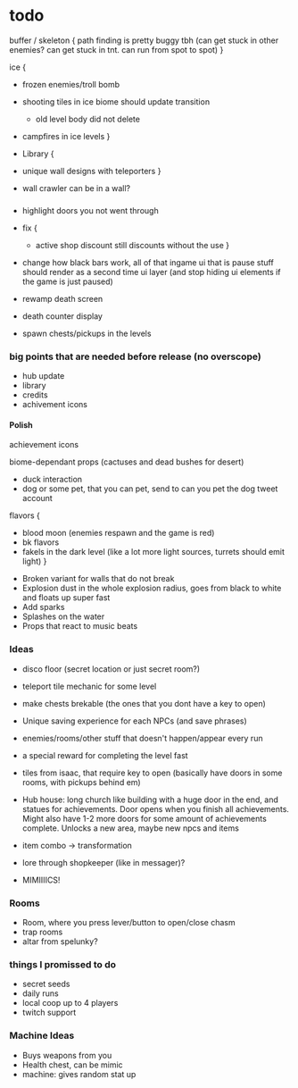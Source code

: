 # todo

buffer / skeleton {
 path finding is pretty buggy tbh (can get stuck in other enemies? can get stuck in tnt. can run from spot to spot)
}

ice {
 * frozen enemies/troll bomb
 * shooting tiles in ice biome should update transition
   + old level body did not delete

 * campfires in ice levels
}

* Library {
 * unique wall designs with teleporters
}

* wall crawler can be in a wall?

###

* highlight doors you not went through

* fix {
   + active shop discount still discounts without the use
}

* change how black bars work, all of that ingame ui that is pause stuff should render as a second time ui layer (and stop hiding ui elements if the game is just paused)
* rewamp death screen
* death counter display
* spawn chests/pickups in the levels

### big points that are needed before release (no overscope)

* hub update
* library
* credits
* achivement icons

#### Polish

achievement icons

biome-dependant props (cactuses and dead bushes for desert)
* duck interaction
* dog or some pet, that you can pet, send to can you pet the dog tweet account

flavors {
 + blood moon (enemies respawn and the game is red)
 + bk flavors
 + fakels in the dark level (like a lot more light sources, turrets should emit light)
}

* Broken variant for walls that do not break
* Explosion dust in the whole explosion radius, goes from black to white and floats up super fast
* Add sparks
* Splashes on the water
* Props that react to music beats

### Ideas

* disco floor (secret location or just secret room?)

* teleport tile mechanic for some level
* make chests brekable (the ones that you dont have a key to open)
* Unique saving experience for each NPCs (and save phrases)
* enemies/rooms/other stuff that doesn't happen/appear every run

* a special reward for completing the level fast

* tiles from isaac, that require key to open (basically have doors in some rooms, with pickups behind em)
* Hub house: long church like building with a huge door in the end, and statues for achievements. Door opens when you finish all achievements. Might also have 1-2 more doors for some amount of achievements complete. Unlocks a new area, maybe new npcs and items
* item combo -> transformation
* lore through shopkeeper (like in messager)?
* MIMIIIICS!

### Rooms

* Room, where you press lever/button to open/close chasm
* trap rooms
* altar from spelunky?

### things I promissed to do

* secret seeds
* daily runs
* local coop up to 4 players
* twitch support

### Machine Ideas

* Buys weapons from you
* Health chest, can be mimic 
* machine: gives random stat up
